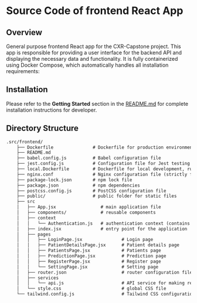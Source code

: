 # Source Code of frontend React App

## Overview

General purpose frontend React app for the CXR-Capstone project. This app is responsible for providing a user interface for the backend API and displaying the necessary data and functionality.
It is fully containerized using Docker Compose, which automatically handles all installation requirements:

## Installation

Please refer to the **Getting Started** section in the [README.md](README.md) for complete installation instructions for developer.

## Directory Structure

```txt
.src/frontend/
    ├── Dockerfile               # Dockerfile for production environment
    ├── README.md
    ├── babel.config.js          # Babel configuration file
    ├── jest.config.js           # Configuration file for Jest testing framework
    ├── local.Dockerfile         # Dockerfile for local development, running app in development mode
    ├── nginx.conf               # Nginx configuration file (strictly for production environment)
    ├── package-lock.json        # npm lock file
    ├── package.json             # npm dependencies  
    ├── postcss.config.js        # PostCSS configuration file
    ├── public/                  # public folder for static files
    ├── src
    │   ├── App.jsx                 # main application file
    │   ├── components/             # reusable components
    │   ├── context
    │   │   └── Authentication.js   # authentication context (contains authentication-related states)
    │   ├── index.jsx               # entry point for the application
    │   ├── pages
    │   │   ├── LoginPage.jsx               # Login page
    │   │   ├── PatientDetailsPage.jsx      # Patient details page
    │   │   ├── PatientsPage.jsx            # Patients page 
    │   │   ├── PredictionPage.jsx          # Prediction page
    │   │   ├── RegisterPage.jsx            # Register page
    │   │   └── SettingPage.jsx             # Setting page
    │   ├── router.json                     # router configuration file
    │   ├── services
    │   │   └── api.js                      # API service for making requests to the backend
    │   └── style.css                       # global CSS file
    └── tailwind.config.js                  # Tailwind CSS configuration file
```
